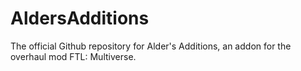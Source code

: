 # AldersAdditions
The official Github repository for Alder's Additions, an addon for the overhaul mod FTL: Multiverse.
